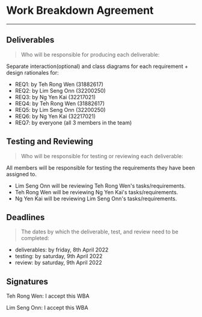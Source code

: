 # Work Breakdown Agreement

---

## Deliverables

>Who will be responsible for producing each deliverable:

Separate interaction(optional) and class diagrams for each requirement + design rationales for:

- REQ1: by Teh Rong Wen (31882617)
- REQ2: by Lim Seng Onn (32200250)
- REQ3: by Ng Yen Kai (32217021)
- REQ4: by Teh Rong Wen (31882617)
- REQ5: by Lim Seng Onn (32200250)
- REQ6: by Ng Yen Kai (32217021)
- REQ7: by everyone (all 3 members in the team)

## Testing and Reviewing

>Who will be responsible for testing or reviewing each deliverable:

All members will be responsible for testing the requirements they have been assigned to.

- Lim Seng Onn will be reviewing Teh Rong Wen's tasks/requirements.
- Teh Rong Wen will be reviewing Ng Yen Kai's tasks/requirements.
- Ng Yen Kai will be reviewing Lim Seng Onn's tasks/requirements.

## Deadlines

>The dates by which the deliverable, test, and review need to be completed:

- deliverables: by friday, 8th April 2022
- testing: by saturday, 9th April 2022
- review: by saturday, 9th April 2022

## Signatures

Teh Rong Wen: I accept this WBA

Lim Seng Onn: I accept this WBA
